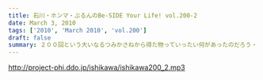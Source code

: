```yaml
---
title: 石川・ホンマ・ぶるんのBe-SIDE Your Life! vol.200-2
date: March 3, 2010
tags: ['2010', 'March 2010', 'vol.200']
draft: false
summary: ２００回という大いなるつみかさねから得た物っていったい何があったのだろう・・・そして、次回は２０１回目になるわけであり・・・NAMAE
---
```


http://project-phi.ddo.jp/ishikawa/ishikawa200_2.mp3